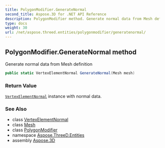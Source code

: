 ```yaml
---
title: PolygonModifier.GenerateNormal
second_title: Aspose.3D for .NET API Reference
description: PolygonModifier method. Generate normal data from Mesh definition
type: docs
weight: 30
url: /net/aspose.threed.entities/polygonmodifier/generatenormal/
---
```

## PolygonModifier.GenerateNormal method

Generate normal data from Mesh definition

```csharp
public static VertexElementNormal GenerateNormal(Mesh mesh)
```

### Return Value

[`VertexElementNormal`](../../vertexelementnormal/) instance with normal data.

### See Also

* class [VertexElementNormal](../../vertexelementnormal/)
* class [Mesh](../../mesh/)
* class [PolygonModifier](../)
* namespace [Aspose.ThreeD.Entities](../../../aspose.threed.entities/)
* assembly [Aspose.3D](../../../)


